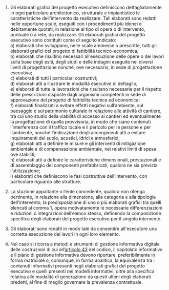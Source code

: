 1. Gli elaborati grafici del progetto esecutivo definiscono dettagliatamente in ogni particolare architettonico, strutturale e impiantistico le caratteristiche dell’intervento da realizzare. Tali elaborati sono redatti nelle opportune scale, eseguiti con i procedimenti più idonei e debitamente quotati, in relazione al tipo di opera o di intervento, puntuale o a rete, da realizzare. Gli elaborati grafici del progetto esecutivo sono costituiti come di seguito indicato:<br>a) elaborati che sviluppano, nelle scale ammesse o prescritte, tutti gli elaborati grafici del progetto di fattibilità tecnico-economica;<br>b) elaborati che risultino necessari all’esecuzione delle opere o dei lavori sulla base degli esiti, degli studi e delle indagini eseguite nei diversi livelli di progettazione nonché, ove necessario, in sede di progettazione esecutiva;<br>c) elaborati di tutti i particolari costruttivi;<br>d) elaborati atti a illustrare le modalità esecutive di dettaglio;<br>e) elaborati di tutte le lavorazioni che risultano necessarie per il rispetto delle prescrizioni disposte dagli organismi competenti in sede di approvazione del progetto di fattibilità tecnica ed economica;<br>f) elaborati finalizzati a evitare effetti negativi sull’ambiente, sul paesaggio e sul patrimonio culturale in relazione alle attività di cantiere, tra cui uno studio della viabilità di accesso ai cantieri ed eventualmente la progettazione di quella provvisoria, in modo che siano contenuti l’interferenza con il traffico locale e il pericolo per le persone e per l’ambiente, nonché l’indicazione degli accorgimenti atti a evitare inquinamenti del suolo, acustici, idrici e atmosferici;<br>g) elaborati atti a definire le misure e gli interventi di mitigazione ambientale e di compensazione ambientale, nei relativi limiti di spesa ove stabiliti;<br>h) elaborati atti a definire le caratteristiche dimensionali, prestazionali e di assemblaggio dei componenti prefabbricati, qualora ne sia prevista l’utilizzazione;<br>i) elaborati che definiscono le fasi costruttive dell’intervento, con particolare riguardo alle strutture.

2. La stazione appaltante o l’ente concedente, qualora non ritenga pertinente, in relazione alla dimensione, alla categoria e alla tipologia dell’intervento, la predisposizione di uno o più elaborati grafici tra quelli elencati al comma 1, opera motivatamente le necessarie differenziazioni e riduzioni o integrazioni dell’elenco stesso, definendo la composizione specifica degli elaborati del progetto esecutivo per il singolo intervento.

3. Gli elaborati sono redatti in modo tale da consentire all'esecutore una corretta esecuzione dei lavori in ogni loro elemento.

4. Nel caso si ricorra a metodi e strumenti di gestione informativa digitale delle costruzioni di cui all’[articolo 43](/index.html?article=articolo-43&version=1) del codice, il capitolato informativo e il piano di gestione informativa devono riportare, preferibilmente in forma matriciale o, comunque, in forma analitica, la equivalenza tra i contenuti informativi presenti negli elaborati grafici del progetto esecutivo e quelli presenti nei modelli informativi, oltre alla specifica relativa alle modalità di generazione da questi ultimi degli elaborati predetti, al fine di meglio governare la prevalenza contrattuale.